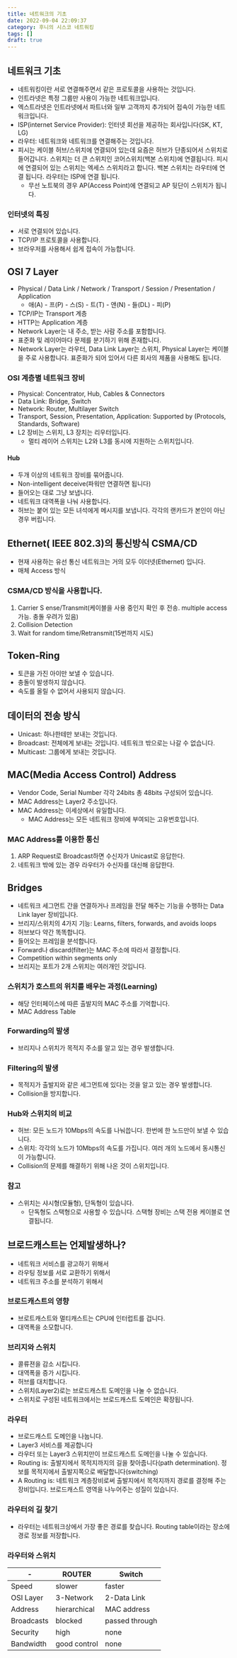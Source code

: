 ```yaml
---
title: 네트워크의 기초
date: 2022-09-04 22:09:37
category: 후니의 시스코 네트워킹
tags: []
draft: true
---
```


## 네트워크 기초

- 네트워킹이란 서로 연결해주면서 같은 프로토콜을 사용하는 것입니다.
- 인트라넷은 특정 그룹만 사용이 가능한 네트워크입니다.
- 엑스트라넷은 인트라넷에서 파트너와 일부 고객까지 추가되어 접속이 가능한 네트워크입니다.
- ISP(internet Service Provider): 인터넷 회선을 제공하는 회사입니다(SK, KT, LG)
- 라우터: 네트워크와 네트워크를 연결해주는 것입니다.
- 피시는 케이블 허브/스위치에 연결되어 있는데 요즘은 허브가 단종되어서 스위치로 들어갑니다. 스위치는 더 큰 스위치인 코어스위치(백본 스위치)에 연결됩니다. 피시에 연결되어 있는 스위치는 엑세스 스위치라고 합니다. 백본 스위치는 라우터에 연결 됩니다. 라우터는 ISP에 연결 됩니다.
  - 무선 노트북의 경우 AP(Access Point)에 연결되고 AP 뒷단이 스위치가 됩니다.

### 인터넷의 특징

- 서로 연결되어 있습니다.
- TCP/IP 프로토콜을 사용합니다.
- 브라우저를 사용해서 쉽게 접속이 가능합니다.

## OSI 7 Layer

- Physical / Data Link / Network / Transport / Session / Presentation / Application
  - 애(A) - 프(P) - 스(S) - 트(T) - 앤(N) - 들(DL) - 피(P)
- TCP/IP는 Transport 계층
- HTTP는 Application 계층
- Network Layer는 내 주소, 받는 사람 주소를 포함합니다.
- 표준화 및 레이어마다 문제를 분기하기 위해 존재합니다.
- Network Layer는 라우터, Data Link Layer는 스위치, Physical Layer는 케이블을 주로 사용합니다. 표준화가 되어 있어서 다른 회사의 제품을 사용해도 됩니다.

### OSI 계층별 네트워크 장비

- Physical: Concentrator, Hub, Cables & Connectors
- Data Link: Bridge, Switch
- Network: Router, Multilayer Switch
- Transport, Session, Presentation, Application: Supported by (Protocols, Standards, Software)
- L2 장비는 스위치, L3 장치는 리우터입니다.
  - 멀티 레이어 스위치는 L2와 L3를 동시에 지원하는 스위치입니다.

#### Hub

- 두개 이상의 네트워크 장비를 묶어줍니다.
- Non-intelligent deceive(파워만 연결하면 됩니다)
- 들어오는 대로 그냥 보냅니다.
- 네트워크 대역폭을 나눠 사용합니다.
- 허브는 붙어 있는 모든 녀석에게 메시지를 보냅니다. 각각의 랜카드가 본인이 아닌 경우 버립니다.

## Ethernet( IEEE 802.3)의 통신방식 CSMA/CD

- 현재 사용하는 유선 통신 네트워크는 거의 모두 이더넷(Ethernet) 입니다.
- 매체 Access 방식

### CSMA/CD 방식을 사용합니다.

1. Carrier S ense/Transmit(케이블을 사용 중인지 확인 후 전송. multiple access 가능. 충돌 우려가 있음)
2. Collision Detection
3. Wait for random time/Retransmit(15번까지 시도)

## Token-Ring

- 토큰을 가진 아이만 보낼 수 있습니다.
- 충돌이 발생하지 않습니다.
- 속도를 올릴 수 없어서 사용되지 않습니다.

## 데이터의 전송 방식

- Unicast: 하나한테만 보내는 것입니다.
- Broadcast: 전체에게 보내는 것입니다. 네트워크 밖으로는 나갈 수 없습니다.
- Multicast: 그룹에게 보내는 것입니다.

## MAC(Media Access Control) Address

- Vendor Code, Serial Number 각각 24bits 총 48bits 구성되어 있습니다.
- MAC Address는 Layer2 주소입니다.
- MAC Address는 이세상에서 유일합니다.
  - MAC Address는 모든 네트워크 장비에 부여되는 고유번호입니다.

### MAC Address를 이용한 통신

1. ARP Request로 Broadcast하면 수신자가 Unicast로 응답한다.
2. 네트워크 밖에 있는 경우 라우터가 수신자를 대신해 응답한다.

## Bridges

- 네트워크 세그먼트 간을 연결하거나 프레임을 전달 해주는 기능을 수행하는 Data Link layer 장비입니다.
- 브리지/스위치의 4가지 기능: Learns, filters, forwards, and avoids loops
- 허브보다 약간 똑똑합니다.
- 들어오는 프레임을 분석합니다.
- Forward나 discard(filter)는 MAC 주소에 따라서 결정합니다.
- Competition within segments only
- 브리지는 포트가 2개 스위치는 여러개인 것입니다.

### 스위치가 호스트의 위치를 배우는 과정(Learning)

- 해당 인터페이스에 따른 출발지의 MAC 주소를 기억합니다.
- MAC Address Table

### Forwarding의 발생

- 브리지나 스위치가 목적지 주소를 알고 있는 경우 발생합니다.

### Filtering의 발생

- 목적지가 출발지와 같은 세그먼트에 있다는 것을 알고 있는 경우 발생합니다.
- Collision을 방지합니다.

### Hub와 스위치의 비교

- 허브: 모든 노드가 10Mbps의 속도를 나눠씁니다. 한번에 한 노드만이 보낼 수 있습니다.
- 스위치: 각각의 노드가 10Mbps의 속도를 가집니다. 여러 개의 노드에서 동시통신이 가능합니다.
- Collision의 문제를 해결하기 위해 나온 것이 스위치입니다.

### 참고

- 스위치는 샤시형(모듈형), 단독형이 있습니다.
  - 단독형도 스택형으로 사용할 수 있습니다. 스택형 장비는 스택 전용 케이블로 연결됩니다.

## 브로드캐스트는 언제발생하나?

- 네트워크 서비스를 광고하기 위해서
- 라우팅 정보를 서로 교환하기 위해서
- 네트워크 주소를 분석하기 위해서

### 브로드캐스트의 영향

- 브로트캐스트와 멀티캐스트는 CPU에 인터럽트를 겁니다.
- 대역폭을 소모합니다.

### 브리지와 스위치

- 콜류젼을 감소 시킵니다.
- 대역폭을 증가 시킵니다.
- 허브를 대치합니다.
- 스위치(Layer2)로는 브로드캐스트 도메인을 나눌 수 없습니다.
- 스위치로 구성된 네트워크에서는 브로드캐스트 도메인은 확장됩니다.

### 라우터

- 브로드캐스트 도메인을 나눕니다.
- Layer3 서비스를 제공합니다
- 라우터 또는 Layer3 스위치만이 브로드캐스트 도메인을 나눌 수 있습니다.
- Routing is: 출발지에서 목적지까지의 길을 찾아줍니다(path determination). 정보를 목적지에서 출발지쪽으로 배달합니다(switching)
- A Routing is: 네트워크 계층장비로써 출발지에서 목적지까지 경로를 결정해 주는 장비입니다. 브로드캐스트 영역을 나누어주는 성질이 있습니다.

### 라우터의 길 찾기

- 라우터는 네트워크상에서 가장 좋은 경로를 찾습니다. Routing table이라는 장소에 경로 정보를 저장합니다.

### 라우터와 스위치

| -          | ROUTER       | Switch         |
| ---------- | ------------ | -------------- |
| Speed      | slower       | faster         |
| OSI Layer  | 3-Network    | 2-Data Link    |
| Address    | hierarchical | MAC address    |
| Broadcasts | blocked      | passed through |
| Security   | high         | none           |
| Bandwidth  | good control | none           |
